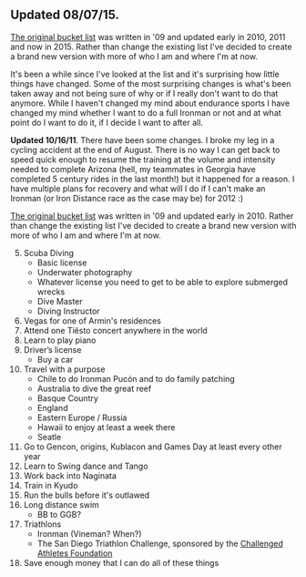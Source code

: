 ## **Updated 08/07/15**. 

[The original bucket list](http://rivendellweb.net/?p=229) was written in '09 and updated early in 2010, 2011 and now in 2015. Rather than change the existing list I've decided to create a brand new version with more of who I am and where I'm at now.

It's been a while since I've looked at the list and it's surprising how little things have changed. Some of the most surprising changes is what's been taken away and not being sure of why or if I really don't want to do that anymore. While I haven't changed my mind about endurance sports I have changed my mind whether I want to do a full Ironman or not and at what point do I want to do it, if I decide I want to after all.


**Updated 10/16/11**. There have been some changes. I broke my leg in a cycling accident at the end of August. There is no way I can get back to speed quick enough to resume the training at the volume and intensity needed to complete Arizona (hell, my teammates in Georgia have completed 5 century rides in the last month!) but it happened for a reason. I have multiple plans for recovery and what will I do if I can't make an Ironman (or Iron Distance race as the case may be) for 2012 :) 

[The original bucket list](http://rivendellweb.net/?p=229) was written in '09 and updated early in 2010. Rather than change the existing list I've decided to create a brand new version with more of who I am and where I'm at now.

5. Scuba Diving
    * Basic license
    * Underwater photography
    * Whatever license you need to get to be able to explore submerged wrecks
    * Dive Master
    * Diving Instructor
6. Vegas for one of Armin's residences
7. Attend one Tiësto concert anywhere in the world
12. Learn to play piano
13. Driver’s license
    * Buy a car
14. Travel with a purpose
    * Chile to do Ironman Pucón and to do family patching
    * Australia to dive the great reef
    * Basque Country
    * England
    * Eastern Europe / Russia
    * Hawaii to enjoy at least a week there
    * Seatle
16. Go to Gencon, origins, Kublacon and Games Day at least every other year
17. Learn to Swing dance and Tango
18. Work back into Naginata
19. Train in Kyudo
20. Run the bulls before it's outlawed
21. Long distance swim
    * BB to GGB?
4. Triathlons
    * Ironman (Vineman? When?)
    * The San Diego Triathlon Challenge, sponsored by the [Challenged Athletes Foundation](http://www.challengedathletes.org/)
15. Save enough money that I can do all of these things
